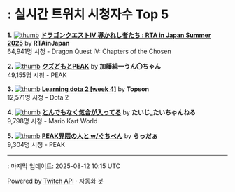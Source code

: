 # : 실시간 트위치 시청자수 Top 5

**1.** [![thumb](https://static-cdn.jtvnw.net/previews-ttv/live_user_rtainjapan-320x180.jpg)](https://twitch.tv/RTAinJapan)
**[ドラゴンクエストIV 導かれし者たち : RTA in Japan Summer 2025](https://twitch.tv/RTAinJapan)** by **RTAinJapan**<br>64,941명 시청  - Dragon Quest IV: Chapters of the Chosen

**2.** [![thumb](https://static-cdn.jtvnw.net/previews-ttv/live_user_kato_junichi0817-320x180.jpg)](https://twitch.tv/加藤純一うん〇ちゃん)
**[クズどもとPEAK](https://twitch.tv/加藤純一うん〇ちゃん)** by **加藤純一うん〇ちゃん**<br>49,155명 시청  - PEAK

**3.** [![thumb](https://static-cdn.jtvnw.net/previews-ttv/live_user_topson-320x180.jpg)](https://twitch.tv/Topson)
**[Learning dota 2 [week 4]](https://twitch.tv/Topson)** by **Topson**<br>12,571명 시청  - Dota 2

**4.** [![thumb](https://static-cdn.jtvnw.net/previews-ttv/live_user_yaritaiji-320x180.jpg)](https://twitch.tv/たいじ_たいちゃんねる)
**[とんでもなく気合が入ってる](https://twitch.tv/たいじ_たいちゃんねる)** by **たいじ_たいちゃんねる**<br>9,798명 시청  - Mario Kart World

**5.** [![thumb](https://static-cdn.jtvnw.net/previews-ttv/live_user_rader-320x180.jpg)](https://twitch.tv/らっだぁ)
**[PEAK界隈の人と w/ぐちぺん](https://twitch.tv/らっだぁ)** by **らっだぁ**<br>9,304명 시청  - PEAK


---
: 마지막 업데이트: 2025-08-12 10:15 UTC

Powered by [Twitch API](https://dev.twitch.tv/docs/api/reference) · 자동화 봇